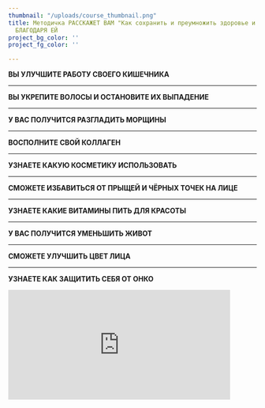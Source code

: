 ```yaml
---
thumbnail: "/uploads/course_thumbnail.png"
title: Методичка РАССКАЖЕТ ВАМ "Как сохранить и преумножить здоровье и молодость"
  БЛАГОДАРЯ ЕЙ
project_bg_color: ''
project_fg_color: ''

---
```

**ВЫ УЛУЧШИТЕ РАБОТУ СВОЕГО КИШЕЧНИКА**

***

**ВЫ УКРЕПИТЕ ВОЛОСЫ И ОСТАНОВИТЕ ИХ ВЫПАДЕНИЕ**

***

**У ВАС ПОЛУЧИТСЯ РАЗГЛАДИТЬ МОРЩИНЫ**

***

**ВОСПОЛНИТЕ СВОЙ КОЛЛАГЕН**

***

**УЗНАЕТЕ КАКУЮ КОСМЕТИКУ ИСПОЛЬЗОВАТЬ**

***

**СМОЖЕТЕ ИЗБАВИТЬСЯ ОТ ПРЫЩЕЙ И ЧЁРНЫХ ТОЧЕК НА ЛИЦЕ**

***

**УЗНАЕТЕ КАКИЕ ВИТАМИНЫ ПИТЬ ДЛЯ КРАСОТЫ**

***

**У ВАС ПОЛУЧИТСЯ УМЕНЬШИТЬ ЖИВОТ**

***

**СМОЖЕТЕ УЛУЧШИТЬ ЦВЕТ ЛИЦА**

***

**УЗНАЕТЕ КАК ЗАЩИТИТЬ СЕБЯ ОТ ОНКО**

<iframe src="https://promo-money.ru/quickpay/shop-widget?writer=seller&targets=%D0%9C%D0%B5%D1%82%D0%BE%D0%B4%D0%B8%D1%87%D0%BA%D0%B0%20%22%D0%9A%D0%B0%D0%BA%20%D1%81%D0%BE%D1%85%D1%80%D0%B0%D0%BD%D0%B8%D1%82%D1%8C%20%D0%BC%D0%BE%D0%BB%D0%BE%D0%B4%D0%BE%D1%81%D1%82%D1%8C%22&targets-hint=&default-sum=390&button-text=12&payment-type-choice=on&fio=on&phone=on&hint=&successURL=https%3A%2F%2Fyadi.sk%2Fi%2FAB0KyP0NeHdkag&quickpay=shop&account=410016189735528" width="450"style="max-width:100%" height="222" frameborder="0" allowtransparency="true" scrolling="no"></iframe>